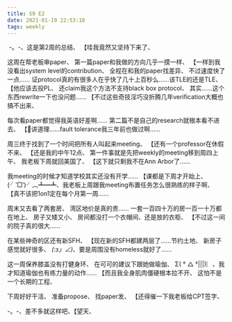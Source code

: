 ```yaml
---
title: S9 E2
date: 2021-01-19 22:53:18
tags: weekly
---
```

 -。-、这是第2周的总结、
【哇我竟然又坚持下来了、

<!--more-->

这周在帮老板审paper、
第一篇paper和我做的方向几乎一摸一样、
【一样到我没看出system level的contribution、
全程在和我的paper找差异、
不过速度快了一点……
证protocol真的有很多人在乎快了几十上百秒么……该TLE的还是TLE、
【他应该去投PL、
还claim我这个方法不支持black box protocol、
其实……这个东西rewrite一下也没问题……
【不过这些奇技淫巧没折腾几年verification大概也搞不出来、

每次看paper都觉得我英语好差啊……
第二篇不是自己的research就根本看不进去、
【讲道理……fault tolerance我三年前也做过啊……

周三终于找到了一个时间把所有人叫起来meeting、
【还有一个professor在休假不来、
【还是我的中午12点、
第一件事就是先把weekly的meeting移到周四上午、
我老板下周就回美国了、
【这下就只剩我不在Ann Arbor了……

我meeting的时候才知道学校其实还没有开学……
【课都是下周才开始上、
(╯‵□′)╯︵┻━┻、我老板上周跟我meeting布置任务怎么很熟练的样子啊、
【真不该把1on1定在每个月第一周……

周末又去看了两套房、
湾区地价是真的贵……
一套一百四十万的房一百一十万都在地上、
房子又矮又小、
房间都没打一个衣帽间、还是放的衣柜、
【不过这一间的院子真的很大……

在某些神奇的区还有新SFH、
【现在新的SFH都建两层了……节约土地、
新房子感觉就好很多、
_(:з」∠)_、要是周围没有homeless就好了……

这一周保养膝盖没有打健身环、
在可可的建议下跟她做瑜伽、
Σ( ° △ °|||)︴、我才知道瑜伽也有练力量的动作……
【而且我全身肌肉僵硬根本拉不开、
这怕不是一个长期的工程、

下周好好干活、
准备propose、
找paper发、
【还得催一下我老板给CPT签字、

-。-、差不多就这样吧、【望天、